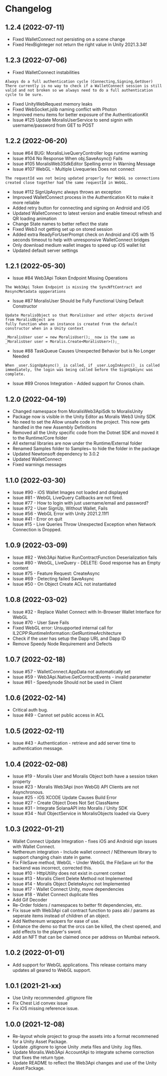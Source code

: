 # Changelog
## 1.2.4 (2022-07-11)
- Fixed WalletConnect not persisting on a scene change
- Fixed HexBigInteger not return the right value in Unity 2021.3.34f

## 1.2.3 (2022-07-06)
- Fixed WalletConnect instabilities
```
Always do a full authentication cycle (Connecting,Signing,GetUser) There currently is no way to check if a WalletConnect session is still valid and not broken so we always need to do a full authentication cycle to be sure.
```
- Fixed UnityWebRequest memory leaks
- Fixed WebSocket.jslib naming conflict with Photon
- Improved menu items for better exposure of the AuthenticationKit
- Issue #125 Update MoralisUserService to send signin with username/password from GET to POST

## 1.2.2 (2022-06-20)
- Issue #64 BUG: MoralisLiveQueryController logs runtime warning
- Issue #104 No Response When obj.SaveAsync() Fails
- Issue #105 MoralisWeb3SdkEditor Spelling error in Warning Message
- Issue #107 WebGL - Multiple Livequeries Does not connect
```
The requestId was not being updated properly for WebGL so connections created close together had the same requestId in WebGL.
```
- Issue #112 SignUpAsync always throws an exception
- Improved WalletConnect process in the Authentication Kit to make it more reliable
- Added retry button for connecting and signing on Android and iOS
- Updated WalletConnect to latest version and enable timeout refresh and QR loading animation
- Change State names to better reflect the state
- Fixed Web3 not getting set up on stored session
- Added extra ReadyForUserPrompt check on Android and iOS with 15 seconds timeout to help with unresponsive WalletConnect bridges
- Only download medium wallet images to speed up iOS wallet list
- Updated default server settings

## 1.2.1 (2022-05-30)
- Issue #84 Web3Api Token Endpoint Missing Operations
```
The Web3Api Token Endpoint is missing the SyncNftContract and ResyncMetadata oppperations
```
- Issue #87 MoralisUser Should be Fully Functional Using Default Constructor
```
Update MoralisObject so that MoralisUser and other objects derived from MoralisObject are
fully function when an instance is created from the default constructor when in a Unity context

_MoralisUser user = new MoralisUser();_ now is the same as _MoralisUser user = Moralis.Create<MoralisUser>();_
```

- Issue #88 TaskQueue Causes Unexpected Behavior but is No Longer Needed
```
When _user.SignUpAsync()_ is called, if _user.LogInAsync()_ is called immediately, the login was being called before the SignUpAsync was complete.
```

- Issue #89 Cronos Integration - Added support for Cronos chain.

## 1.2.0 (2022-04-19)
- Changed namespace from MoralisWeb3ApiSdk to MoralisUnity
- Package now is visible in the Unity Editor as Moralis Web3 Unity SDK
- No need to set the Allow unsafe code in the project. This now gets handled in the new Assembly Definitions
- Removed all the Unity specific code from the Dotnet SDK and moved it to the Runtime/Core folder
- All external libraries are now under the Runtime/External folder
- Renamed Samples folder to Samples~ to hide the folder in the package
- Updated Newtonsoft dependency to 3.0.2
- Updated WalletConnect
- Fixed warnings messages

## 1.1.0 (2022-03-30)
- Issue #90 - iOS Wallet Images not loaded and displayed
- Issue #81 - WebGL LiveQuery Callbacks are not fired.
- Issue #77 - How to login with just username/email and password?
- Issue #72 - User SignUp, Without Wallet, Fails
- Issue #56 - WebGL Error with Unity 2021.2.11f1
- Issue #41 - Error on quit
- Issue #15 - Live Queries Throw Unexpected Exception when Network Connection is Dropped.

## 1.0.9 (2022-03-09)
- Issue #82 - Web3Api Native RunContractFunction Deserialization fails
- Issue #80 - WebGL, LiveQuery - DELETE: Good response has an Empty content
- Issue #75 - Feature Request: CreateAsync
- Issue #69 - Detecting failed SaveAsync
- Issue #50 - On Object Create ACL not instantiated

## 1.0.8 (2022-03-02)
- Issue #32 - Replace Wallet Connect with In-Browser Wallet Interface for WebGL
- Issue #70 - User Save Fails
- Fixed WebGL error: Unsupported internal call for IL2CPP:RuntimeInformation::GetRuntimeArchitecture
- Check if the user has setup the Dapp URL and Dapp ID
- Remove Speedy Node Requirement and Defects

## 1.0.7 (2022-02-18)
- Issue #57 - WalletConnect.AppData not automatically set
- Issue #59 - Web3Api.Native.GetContractEvents - invalid parameter
- Issue #61 - Speedynode Should not be used in Client 

## 1.0.6 (2022-02-14)
- Critical auth bug.
- Issue #49 - Cannot set public access in ACL

## 1.0.5 (2022-02-11)
- Issue #43 - Authentication - retrieve and add server time to authentication message.

## 1.0.4 (2022-02-08)
- Issue #19 - Moralis User and Moralis Object both have a session token property
- Issue #23 - Moralis Web3Api (non WebGl) API Clients are not Asynchronous. 
- Issue #25 - iOS XCODE Update Causes Build Error 
- Issue #27 - Create Object Does Not Set ClassName 
- Issue #31 - Integrate SolanaAPI into Moralis / Unity SDK 
- Issue #34 - Null ObjectService in MoralisObjects loaded via Query 

## 1.0.3 (2022-01-21)
- Wallet Connect Update Integration - fixes iOS and Android sign issues with Wallet Connect.
- Nethereum integration - Include wallet connect / NEthereum library to support changing chain state in game.
- Fix FileSave method, WebGL - Under WebGL the FileSave uri for the backend was incorrect, corrected this.
- Issue #10 - HttpUtility does not exist in current context
- Issue #13 - Moralis Client Delete Method not Implemented
- Issue #14 - Moralis Object DeleteAsync not Implemented
- Issue #17 - Wallet Connect Unity, move dependencies
- Issue #18 - Wallet Connect duplicate files
- Add Gif Decoder
- Re-Order folders / namespaces to better fit dependencies, etc.
- Fix issue with Web3Api call contract function to pass abi / params as seperate items instead of children of an object.
- Add Nethereum wrappers for ease of use.
- Enhance the demo so that the orcs can be killed, the chest opened, and add effects to the player's sword.
- Add an NFT that can be claimed once per address on Mumbai network.

## 1.0.2 (2022-01-01)
- Add support for WebGL applications. This release contains many updates all geared to WebGL support.

## 1.0.1 (2021-21-xx)
- Use Unity recommended .gitignore file
- Fix Chest Lid convex issue
- Fix iOS missing reference issue.

## 1.0.0 (2021-12-08)
- Re-layout whole project to group the assets into a format  recommened for a Unity Asset Package.
- Update .gitignore to ignoe Unity .meta files and Unity .log files.
- Update Moralis.Web3Api AccountApi to integrate scheme correction that fixes the return type.
- Update README to reflect the Web3Api changes and use of the Unity Asset Package.
